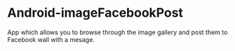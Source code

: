 Android-imageFacebookPost
=========================

App which allows you to browse through the image gallery and post them to Facebook wall with a mesage.